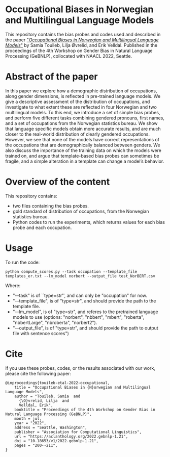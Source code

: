 # Occupational Biases in Norwegian and Multilingual Language Models

This repository contains the bias probes and codes used and described in the paper ["*Occupational Biases in Norwegian and Multilingual Language Models*"](https://aclanthology.org/2022.gebnlp-1.21/) by Samia Touileb, Lilja Øvrelid, and Erik Velldal. Published in the proceedings of the 4th Workshop on Gender Bias in Natural Language Processing (GeBNLP), collocated with NAACL 2022, Seattle.


# Abstract of the paper

In this paper we explore how a demographic distribution of occupations, along gender dimensions, is reflected in pre-trained language models. We give a descriptive assessment of the distribution of occupations, and investigate to what extent these are reflected in four Norwegian and two multilingual models. To this end, we introduce a set of simple bias probes, and perform five different tasks combining gendered pronouns, first names, and a set of occupations from the Norwegian statistics bureau. We show that language specific models obtain more accurate results, and are much closer to the real-world distribution of clearly gendered occupations. However, we see that none of the models have correct representations of the occupations that are demographically balanced between genders. We also discuss the importance of the training data on which the models were trained on, and argue that template-based bias probes can sometimes be fragile, and a simple alteration in a template can change a model’s behavior.

# Overview of the content

This repository contains:
- two files containing the bias probes.
- gold standard of distribution of occupations, from the Norwegian statistics bureau.
- Python codes to run the experiments, which returns values for each bias probe and each occupation.  

# Usage

To run the code: 

```
python compute_scores.py --task occupation --template_file templates_er.txt --lm_model norbert --output_file test_NorBERT.csv
```

Where:

- "--task" is of ``type=str'', and can only be "occupation" for now.
- "--template_file", is of "type=str", and should provide the path to the template file.
- "--lm_model", is of "type=str",  and referes to the pretrained language models to use (options: "norbert", "nbbert", "mbert", "roberta", "nbbertLarge", "nbroberta", "norbert2").
- "--output_file", is of "type=str", and should provide the path to output file with sentence scores")

# Cite

If you use these probes, codes, or the results associated with our work, please cite the following paper:

```
@inproceedings{touileb-etal-2022-occupational,
    title = "Occupational Biases in {N}orwegian and Multilingual Language Models",
    author = "Touileb, Samia  and
      {\O}vrelid, Lilja  and
      Velldal, Erik",
    booktitle = "Proceedings of the 4th Workshop on Gender Bias in Natural Language Processing (GeBNLP)",
    month = jul,
    year = "2022",
    address = "Seattle, Washington",
    publisher = "Association for Computational Linguistics",
    url = "https://aclanthology.org/2022.gebnlp-1.21",
    doi = "10.18653/v1/2022.gebnlp-1.21",
    pages = "200--211",
}
```
